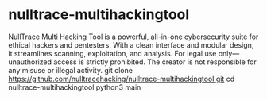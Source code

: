 # nulltrace-multihackingtool
NullTrace Multi Hacking Tool is a powerful, all-in-one cybersecurity suite for ethical hackers and pentesters. With a clean interface and modular design, it streamlines scanning, exploitation, and analysis. For legal use only—unauthorized access is strictly prohibited. The creator is not responsible for any misuse or illegal activity.
git clone https://github.com/nulltracehacking/nulltrace-multihackingtool.git
cd nulltrace-multihackingtool
python3 main
